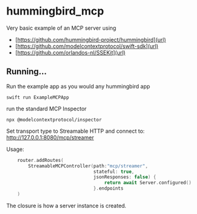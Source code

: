 # hummingbird_mcp

Very basic example of an MCP server using 

- [https://github.com/hummingbird-project/hummingbird](url)
- [https://github.com/modelcontextprotocol/swift-sdk](url)
- [https://github.com/orlandos-nl/SSEKit](url)


## Running...

Run the example app as you would any hummingbird app

``` 
swift run ExampleMCPApp
```

run the standard MCP Inspector
 
```
npx @modelcontextprotocol/inspector
```

Set transport type to Streamable HTTP and connect to:
http://127.0.0.1:8080/mcp/streamer


Usage:

```swift
    router.addRoutes(
        StreamableMCPController(path:"mcp/streamer",
                                stateful: true,
                                jsonResponses: false) {
                                    return await Server.configured()
                                }.endpoints
    )
```

The closure is how a server instance is created.
